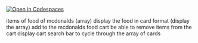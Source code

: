 [![Open in Codespaces](https://classroom.github.com/assets/launch-codespace-2972f46106e565e64193e422d61a12cf1da4916b45550586e14ef0a7c637dd04.svg)](https://classroom.github.com/open-in-codespaces?assignment_repo_id=17743002)

items of food of mcdonalds (array)
display the food in card format (display the array)
add to the mcdonalds food cart
be able to remove items from the cart
display cart
search bar to cycle through the array of cards